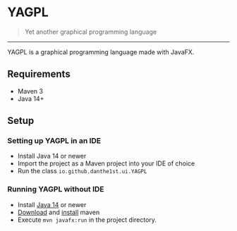 # YAGPL
> Yet another graphical programming language

---

YAGPL is a graphical programming language made with JavaFX.

## Requirements
* Maven 3
* Java 14+

## Setup

### Setting up YAGPL in an IDE

* Install Java 14 or newer
* Import the project as a Maven project into your IDE of choice
* Run the class `io.github.danthe1st.ui.YAGPL`

### Running YAGPL without IDE

* Install [Java 14](https://adoptopenjdk.net/?variant=openjdk14&jvmVariant=hotspot) or newer
* [Download](https://maven.apache.org/download.cgi) and [install](https://maven.apache.org/install.html) maven
* Execute `mvn javafx:run` in the project directory.
